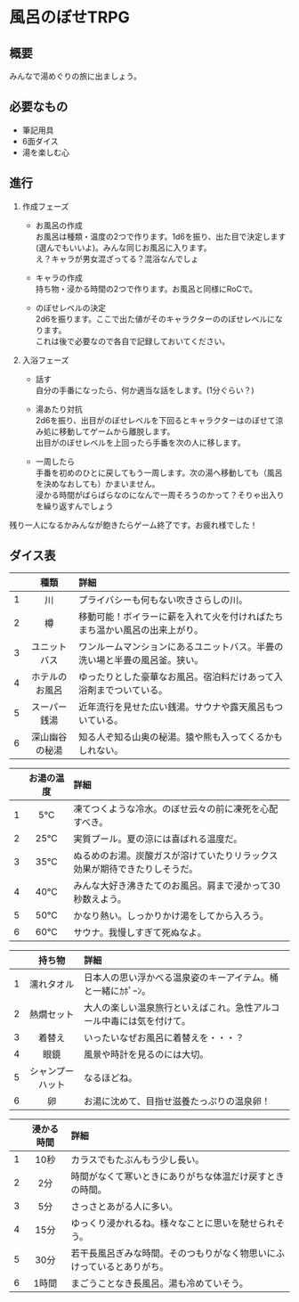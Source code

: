 # 風呂のぼせTRPG  
## 概要  
みんなで湯めぐりの旅に出ましょう。  

## 必要なもの  
- 筆記用具
- 6面ダイス  
- 湯を楽しむ心  

## 進行  
1. 作成フェーズ  
    - お風呂の作成  
    お風呂は種類・温度の2つで作ります。1d6を振り、出た目で決定します(選んでもいいよ)。みんな同じお風呂に入ります。  
    え？キャラが男女混ざってる？混浴なんでしょ  

    - キャラの作成  
    持ち物・浸かる時間の2つで作ります。お風呂と同様にRoCで。  

    - のぼせレベルの決定  
    2d6を振ります。ここで出た値がそのキャラクターののぼせレベルになります。  
    これは後で必要なので各自で記録しておいてください。  

1. 入浴フェーズ  
    - 話す  
    自分の手番になったら、何か適当な話をします。(1分ぐらい？)  

    - 湯あたり対抗  
    2d6を振り、出目がのぼせレベルを下回るとキャラクターはのぼせて涼み処に移動してゲームから離脱します。  
    出目がのぼせレベルを上回ったら手番を次の人に移します。

    - 一周したら  
    手番を初めのひとに戻してもう一周します。次の湯へ移動しても（風呂を決めなおしても）かまいません。  
    浸かる時間がばらばらなのになんで一周そろうのかって？そりゃ出入りを繰り返すんでしょう  

残り一人になるかみんなが飽きたらゲーム終了です。お疲れ様でした！  

## ダイス表  
|| 種類 | 詳細 |
|:-:|:-:|:--|
| 1 | 川 | プライバシーも何もない吹きさらしの川。 |
| 2 | 樽 | 移動可能！ボイラーに薪を入れて火を付ければたちまち温かい風呂の出来上がり。 |
| 3 | ユニットバス | ワンルームマンションにあるユニットバス。半畳の洗い場と半畳の風呂釜。狭い。 |
| 4 | ホテルのお風呂 | ゆったりとした豪華なお風呂。宿泊料だけあって入浴剤までついている。 |
| 5 | スーパー銭湯 | 近年流行を見せた広い銭湯。サウナや露天風呂もついている。 |
| 6 | 深山幽谷の秘湯 | 知る人ぞ知る山奥の秘湯。猿や熊も入ってくるかもしれない。 |

|| お湯の温度 | 詳細 |
|:-:|:-:|:--|
| 1|5℃|凍てつくような冷水。のぼせ云々の前に凍死を心配すべき。 |
| 2|25℃|実質プール。夏の涼には喜ばれる温度だ。 |
| 3|35℃|ぬるめのお湯。炭酸ガスが溶けていたりリラックス効果が期待できたりしそうだ。 |
| 4|40℃|みんな大好き沸きたてのお風呂。肩まで浸かって30秒数えよう。 |
| 5|50℃|かなり熱い。しっかりかけ湯をしてから入ろう。 |
| 6|60℃|サウナ。我慢しすぎて死ぬなよ。 |  

|| 持ち物 | 詳細 |
|:-:|:-:|:--|
| 1 | 濡れタオル | 日本人の思い浮かべる温泉姿のキーアイテム。桶と一緒にｶﾎﾟｰﾝ。 |
| 2 | 熱燗セット | 大人の楽しい温泉旅行といえばこれ。急性アルコール中毒には気を付けて。 |
| 3 | 着替え | いったいなぜお風呂に着替えを・・・？ |
| 4 | 眼鏡 | 風景や時計を見るのには大切。 |
| 5 | シャンプーハット | なるほどね。 |
| 6 | 卵 | お湯に沈めて、目指せ滋養たっぷりの温泉卵！ |

|| 浸かる時間 | 詳細 |
|:-:|:-:|:--|
| 1 | 10秒 | カラスでもたぶんもう少し長い。 |
| 2 | 2分 | 時間がなくて寒いときにありがちな体温だけ戻すときの時間。 |
| 3 | 5分 | さっさとあがる人に多い。 |
| 4 | 15分 | ゆっくり浸かれるね。様々なことに思いを馳せられそう。 |
| 5 | 30分 | 若干長風呂ぎみな時間。そのつもりがなく物思いにふけっているとありがち。 |
| 6 | 1時間 | まごうことなき長風呂。湯も冷めていそう。 |
